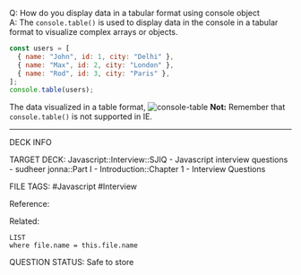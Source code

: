 Q: How do you display data in a tabular format using console object  
A: The `console.table()` is used to display data in the console in a tabular format to visualize complex arrays or objects.
```js
const users = [
  { name: "John", id: 1, city: "Delhi" },
  { name: "Max", id: 2, city: "London" },
  { name: "Rod", id: 3, city: "Paris" },
];
console.table(users);
```
The data visualized in a table format,
![console-table](../../../../images/console-table.png)
**Not:** Remember that `console.table()` is not supported in IE.
<!--ID: 1693596688690-->

---

DECK INFO

TARGET DECK: Javascript::Interview::SJIQ - Javascript interview questions - sudheer jonna::Part I - Introduction::Chapter 1 - Interview Questions

FILE TAGS: #Javascript #Interview

Reference:

Related:

```dataview
LIST
where file.name = this.file.name
```

QUESTION STATUS: Safe to store